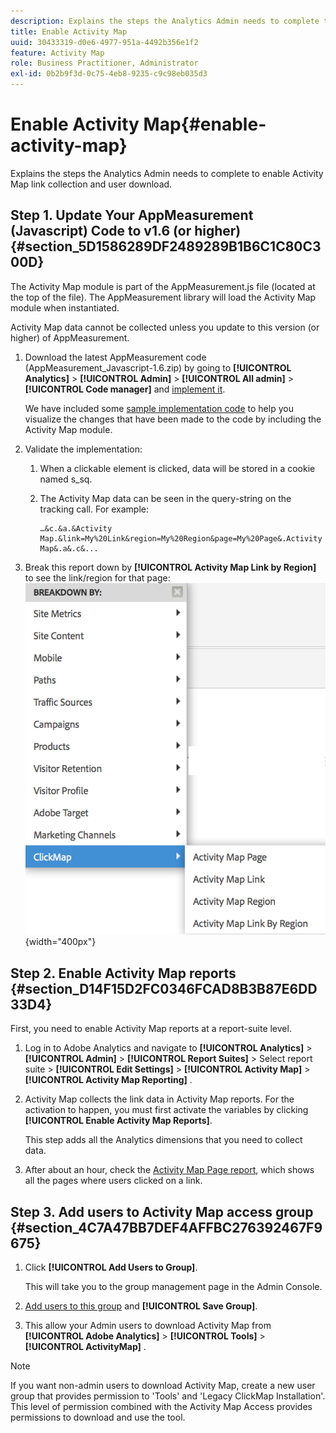 ```yaml
---
description: Explains the steps the Analytics Admin needs to complete to enable Activity Map link collection and user download.
title: Enable Activity Map
uuid: 30433319-d0e6-4977-951a-4492b356e1f2
feature: Activity Map
role: Business Practitioner, Administrator
exl-id: 0b2b9f3d-0c75-4eb8-9235-c9c98eb035d3
---
```

# Enable Activity Map{#enable-activity-map}

Explains the steps the Analytics Admin needs to complete to enable Activity Map link collection and user download.

## Step 1. Update Your AppMeasurement (Javascript) Code to v1.6 (or higher) {#section_5D1586289DF2489289B1B6C1C80C300D}

The Activity Map module is part of the AppMeasurement.js file (located at the top of the file). The AppMeasurement library will load the Activity Map module when instantiated.

Activity Map data cannot be collected unless you update to this version (or higher) of AppMeasurement.

1. Download the latest AppMeasurement code (AppMeasurement_Javascript-1.6.zip) by going to  **[!UICONTROL Analytics]** > **[!UICONTROL Admin]** > **[!UICONTROL All admin]** > **[!UICONTROL Code manager]** and [implement it](https://experienceleague.adobe.com/docs/analytics/implementation/js/overview.html).

   We have included some [sample implementation code](/help/analyze/activity-map/activitymap-getting-started/activitymap-getting-started-admins/activitymap-sample-implementation-code.md) to help you visualize the changes that have been made to the code by including the Activity Map module.

1. Validate the implementation:

    1. When a clickable element is clicked, data will be stored in a cookie named s_sq.
    1. The Activity Map data can be seen in the query-string on the tracking call. For example:

       ```    
       …&c.&a.&Activity Map.&link=My%20Link&region=My%20Region&page=My%20Page&.Activity Map&.a&.c&...
       ```

1. Break this report down by **[!UICONTROL Activity Map Link by Region]** to see the link/region for that page:  ![](assets/am_breakdown.png){width="400px"}

## Step 2. Enable Activity Map reports {#section_D14F15D2FC0346FCAD8B3B87E6DD33D4}

First, you need to enable Activity Map reports at a report-suite level.

1. Log in to Adobe Analytics and navigate to  **[!UICONTROL Analytics]** > **[!UICONTROL Admin]** > **[!UICONTROL Report Suites]** > Select report suite > **[!UICONTROL Edit Settings]** > **[!UICONTROL Activity Map]** > **[!UICONTROL Activity Map Reporting]** .
1. Activity Map collects the link data in Activity Map reports. For the activation to happen, you must first activate the variables by clicking **[!UICONTROL Enable Activity Map Reports]**.

   This step adds all the Analytics dimensions that you need to collect data.

1. After about an hour, check the [Activity Map Page report](/help/analyze/activity-map/activitymap-reporting-analytics.md), which shows all the pages where users clicked on a link.

## Step 3. Add users to Activity Map access group {#section_4C7A47BB7DEF4AFFBC276392467F9675}

1. Click **[!UICONTROL Add Users to Group]**.

   This will take you to the group management page in the Admin Console.

1. [Add users to this group](https://experienceleague.adobe.com/docs/analytics/admin/user-product-management/user-groups/groups.html) and **[!UICONTROL Save Group]**.

1. This allow your Admin users to download Activity Map from  **[!UICONTROL Adobe Analytics]** > **[!UICONTROL Tools]** > **[!UICONTROL ActivityMap]** .

>[!NOTE]
>
>If you want non-admin users to download Activity Map, create a new user group that provides permission to 'Tools' and 'Legacy ClickMap Installation'. This level of permission combined with the Activity Map Access provides permissions to download and use the tool.
